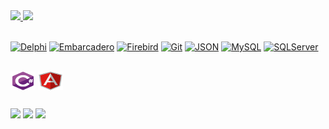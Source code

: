 <div>
  <a href="https://github.com/LucasFFavero">
  <img height="180em" src="https://github-readme-stats.vercel.app/api?username=lucasffavero&show_icons=true&theme=dark&include_all_commits=true&count_private=true"/>
  <img height="180em" src="https://github-readme-stats.vercel.app/api/top-langs/?username=lucasffavero&layout=compact&langs_count=7&theme=dark"/>
</div>
  
<br />  
  
[![Delphi](https://img.shields.io/badge/-Delphi-red?style=flat&logo=delphi&link=https://github.com/LucasFFavero)](https://github.com/LucasFFavero)
[![Embarcadero](https://img.shields.io/badge/-Embarcadero-ED1F35?style=flat&logo=embarcadero&link=https://github.com/LucasFFavero)](https://github.com/LucasFFavero)
[![Firebird](https://img.shields.io/badge/-Firebird-336791?style=flat&logo=Firebird&link=https://github.com/LucasFFavero)](https://github.com/LucasFFavero)
[![Git](https://img.shields.io/badge/-Git-black?style=flat&logo=git&link=https://github.com/LucasFFavero)](https://github.com/LucasFFavero) 
[![JSON](https://img.shields.io/badge/-json-02569B?style=flat&logo=json&link=https://github.com/LucasFFavero)](https://github.com/LucasFFavero)
[![MySQL](https://img.shields.io/badge/-MySQL-black?style=flat&logo=mysql&link=https://github.com/LucasFFavero)](https://github.com/LucasFFavero)
[![SQLServer](https://img.shields.io/badge/-MicrosoftSQLServer-CC2927?style=flat&logo=microsoftsqlserver&link=https://github.com/LucasFFavero)](https://github.com/LucasFFavero)

<br />
  
<div>      
  <img align="center" alt="Rafa-Csharp" height="30" width="40" src="https://raw.githubusercontent.com/devicons/devicon/master/icons/csharp/csharp-original.svg">  
  <img align="center" alt="Lucas-Angular" height="30" width="40" src="https://raw.githubusercontent.com/devicons/devicon/master/icons/angularjs/angularjs-original.svg">
</div>
  
 ##
  
<div> 
  <a href="https://instagram.com/lucasferfavero" target="_blank"><img src="https://img.shields.io/badge/-Instagram-%23E4405F?style=for-the-badge&logo=instagram&logoColor=white" target="_blank"></a> 	
  <a href = "mailto:lucasffavero@gmail.com"><img src="https://img.shields.io/badge/-Gmail-%23333?style=for-the-badge&logo=gmail&logoColor=white" target="_blank"></a>
  <a href="https://www.linkedin.com/in/faverolucas/" target="_blank"><img src="https://img.shields.io/badge/-LinkedIn-%230077B5?style=for-the-badge&logo=linkedin&logoColor=white" target="_blank"></a>   
</div>
  
